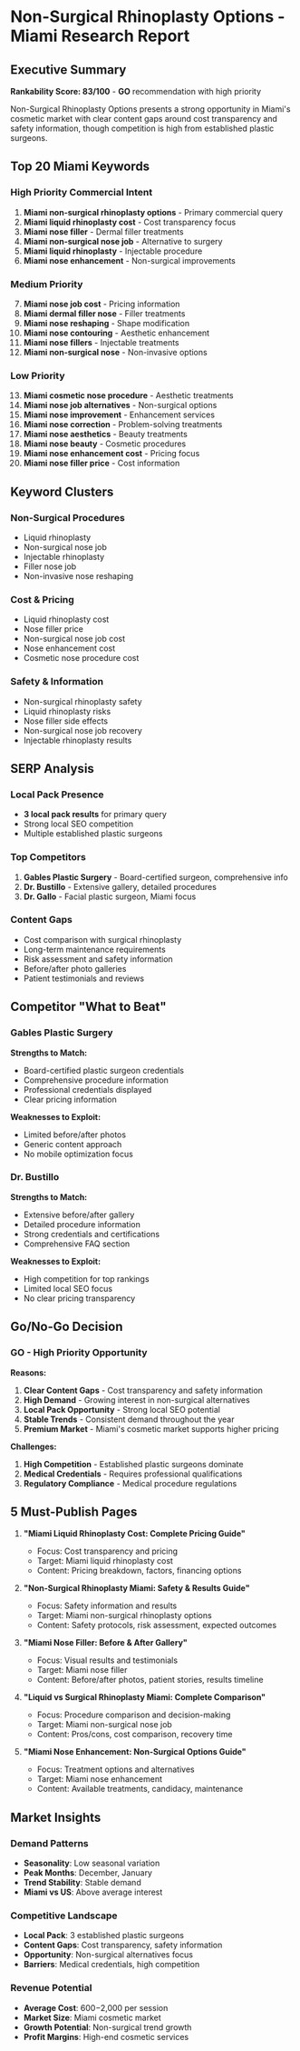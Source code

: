 # Non-Surgical Rhinoplasty Options - Miami Research Report

## Executive Summary
**Rankability Score: 83/100** - **GO** recommendation with high priority

Non-Surgical Rhinoplasty Options presents a strong opportunity in Miami's cosmetic market with clear content gaps around cost transparency and safety information, though competition is high from established plastic surgeons.

## Top 20 Miami Keywords

### High Priority Commercial Intent
1. **Miami non-surgical rhinoplasty options** - Primary commercial query
2. **Miami liquid rhinoplasty cost** - Cost transparency focus
3. **Miami nose filler** - Dermal filler treatments
4. **Miami non-surgical nose job** - Alternative to surgery
5. **Miami liquid rhinoplasty** - Injectable procedure
6. **Miami nose enhancement** - Non-surgical improvements

### Medium Priority
7. **Miami nose job cost** - Pricing information
8. **Miami dermal filler nose** - Filler treatments
9. **Miami nose reshaping** - Shape modification
10. **Miami nose contouring** - Aesthetic enhancement
11. **Miami nose fillers** - Injectable treatments
12. **Miami non-surgical nose** - Non-invasive options

### Low Priority
13. **Miami cosmetic nose procedure** - Aesthetic treatments
14. **Miami nose job alternatives** - Non-surgical options
15. **Miami nose improvement** - Enhancement services
16. **Miami nose correction** - Problem-solving treatments
17. **Miami nose aesthetics** - Beauty treatments
18. **Miami nose beauty** - Cosmetic procedures
19. **Miami nose enhancement cost** - Pricing focus
20. **Miami nose filler price** - Cost information

## Keyword Clusters

### Non-Surgical Procedures
- Liquid rhinoplasty
- Non-surgical nose job
- Injectable rhinoplasty
- Filler nose job
- Non-invasive nose reshaping

### Cost & Pricing
- Liquid rhinoplasty cost
- Nose filler price
- Non-surgical nose job cost
- Nose enhancement cost
- Cosmetic nose procedure cost

### Safety & Information
- Non-surgical rhinoplasty safety
- Liquid rhinoplasty risks
- Nose filler side effects
- Non-surgical nose job recovery
- Injectable rhinoplasty results

## SERP Analysis

### Local Pack Presence
- **3 local pack results** for primary query
- Strong local SEO competition
- Multiple established plastic surgeons

### Top Competitors
1. **Gables Plastic Surgery** - Board-certified surgeon, comprehensive info
2. **Dr. Bustillo** - Extensive gallery, detailed procedures
3. **Dr. Gallo** - Facial plastic surgeon, Miami focus

### Content Gaps
- Cost comparison with surgical rhinoplasty
- Long-term maintenance requirements
- Risk assessment and safety information
- Before/after photo galleries
- Patient testimonials and reviews

## Competitor "What to Beat"

### Gables Plastic Surgery
**Strengths to Match:**
- Board-certified plastic surgeon credentials
- Comprehensive procedure information
- Professional credentials displayed
- Clear pricing information

**Weaknesses to Exploit:**
- Limited before/after photos
- Generic content approach
- No mobile optimization focus

### Dr. Bustillo
**Strengths to Match:**
- Extensive before/after gallery
- Detailed procedure information
- Strong credentials and certifications
- Comprehensive FAQ section

**Weaknesses to Exploit:**
- High competition for top rankings
- Limited local SEO focus
- No clear pricing transparency

## Go/No-Go Decision

### **GO** - High Priority Opportunity

**Reasons:**
1. **Clear Content Gaps** - Cost transparency and safety information
2. **High Demand** - Growing interest in non-surgical alternatives
3. **Local Pack Opportunity** - Strong local SEO potential
4. **Stable Trends** - Consistent demand throughout the year
5. **Premium Market** - Miami's cosmetic market supports higher pricing

**Challenges:**
1. **High Competition** - Established plastic surgeons dominate
2. **Medical Credentials** - Requires professional qualifications
3. **Regulatory Compliance** - Medical procedure regulations

## 5 Must-Publish Pages

1. **"Miami Liquid Rhinoplasty Cost: Complete Pricing Guide"**
   - Focus: Cost transparency and pricing
   - Target: Miami liquid rhinoplasty cost
   - Content: Pricing breakdown, factors, financing options

2. **"Non-Surgical Rhinoplasty Miami: Safety & Results Guide"**
   - Focus: Safety information and results
   - Target: Miami non-surgical rhinoplasty options
   - Content: Safety protocols, risk assessment, expected outcomes

3. **"Miami Nose Filler: Before & After Gallery"**
   - Focus: Visual results and testimonials
   - Target: Miami nose filler
   - Content: Before/after photos, patient stories, results timeline

4. **"Liquid vs Surgical Rhinoplasty Miami: Complete Comparison"**
   - Focus: Procedure comparison and decision-making
   - Target: Miami non-surgical nose job
   - Content: Pros/cons, cost comparison, recovery time

5. **"Miami Nose Enhancement: Non-Surgical Options Guide"**
   - Focus: Treatment options and alternatives
   - Target: Miami nose enhancement
   - Content: Available treatments, candidacy, maintenance

## Market Insights

### Demand Patterns
- **Seasonality**: Low seasonal variation
- **Peak Months**: December, January
- **Trend Stability**: Stable demand
- **Miami vs US**: Above average interest

### Competitive Landscape
- **Local Pack**: 3 established plastic surgeons
- **Content Gaps**: Cost transparency, safety information
- **Opportunity**: Non-surgical alternatives focus
- **Barriers**: Medical credentials, high competition

### Revenue Potential
- **Average Cost**: $600-$2,000 per session
- **Market Size**: Miami cosmetic market
- **Growth Potential**: Non-surgical trend growth
- **Profit Margins**: High-end cosmetic services
